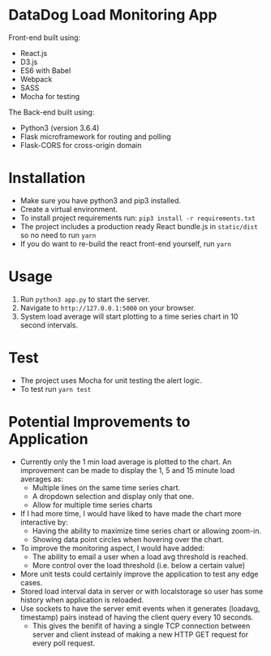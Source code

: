 # DataDog Load Monitoring App

Front-end built using:

* React.js
* D3.js
* ES6 with Babel
* Webpack
* SASS
* Mocha for testing

The Back-end built using:

* Python3 (version 3.6.4)
* Flask microframework for routing and polling
* Flask-CORS for cross-origin domain

# Installation
* Make sure you have python3 and pip3 installed.
* Create a virtual environment.
* To install project requirements run:
  `pip3 install -r requirements.txt`
* The project includes a production ready React bundle.js in `static/dist` so no need to run `yarn`
* If you do want to re-build the react front-end yourself, run `yarn`

# Usage
1. Run `python3 app.py` to start the server.
2. Navigate to `http://127.0.0.1:5000` on your browser.
3. System load average will start plotting to a time series chart in 10 second intervals.

# Test
* The project uses Mocha for unit testing the alert logic.
* To test run `yarn test`

# Potential Improvements to Application
* Currently only the 1 min load average is plotted to the chart. An improvement can be made to display the 1, 5 and 15 minute load averages as:
    * Multiple lines on the same time series chart.
    * A dropdown selection and display only that one.
    * Allow for multiple time series charts
* If I had more time, I would have liked to have made the chart more interactive by:
    * Having the ability to maximize time series chart or allowing zoom-in.
    * Showing data point circles when hovering over the chart.
* To improve the monitoring aspect, I would have added:
    * The ability to email a user when a load avg threshold is reached.
    * More control over the load threshold (i.e. below a certain value)
* More unit tests could certainly improve the application to test any edge cases.
* Stored load interval data in server or with localstorage so user has some history when application is reloaded.
* Use sockets to have the server emit events when it generates (loadavg, timestamp) pairs instead of having the client query every 10 seconds.
    * This gives the benifit of having a single TCP connection between server and client instead of making a new HTTP GET request for every poll request.
